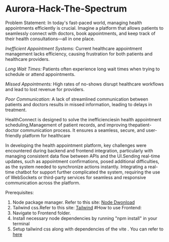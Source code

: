 # Aurora-Hack-The-Spectrum

Problem Statement:
In today's fast-paced world, managing health appointments efficiently is crucial.
Imagine a platform that allows patients to seamlessly connect with doctors, book appointments, and keep track of their health consultations—all in one place.


*Inefficient Appointment Systems:* Current healthcare appointment management lacks efficiency, causing frustration for both patients and healthcare providers.

*Long Wait Times:* Patients often experience long wait times when trying to schedule or attend appointments.

*Missed Appointments:* High rates of no-shows disrupt healthcare workflows and lead to lost revenue for providers.

*Poor Communication:* A lack of streamlined communication between patients and doctors results in missed information, leading to delays in treatment.

HealthConnect is designed to solve the inefficienciesin health appointment scheduling,Management of patient records, and improving thepatient-doctor communication process.
It ensures a seamless, secure, and user-friendly platform for healthcare


In developing the health appointment platform, key challenges were encountered during backend and frontend integration, particularly with managing consistent data flow between APIs and the UI.Sending real-time updates, such as appointment confirmations, posed additional difficulties, as the system needed to synchronize actions instantly. Integrating a real-time chatbot for support further complicated the system, requiring the use of WebSockets or third-party services for seamless and responsive communication across the platform.

Prerequisites:
1. Node package manager. Refer to this site: [Node Dwonload](https://nodejs.org/en/download/package-manager)
2. Tailwind css.Refer to this site: [Tailwind](https://tailwindcss.com/docs)
#How to use
Frontend:
1. Navigate to Frontend folder.
2. Install necessary node dependencies by running "npm install" in your terminal
3. Setup tailwind css along with dependencies of the vite . You can refer to [here](https://tailwindcss.com/docs/guides/vite )
